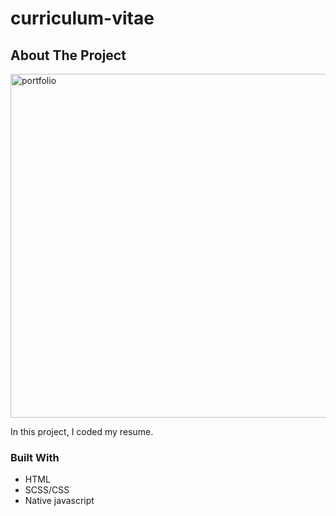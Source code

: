 # curriculum-vitae

<!-- ABOUT THE PROJECT -->
## About The Project

[<img align="center" alt="portfolio" width="550px" src="https://user-images.githubusercontent.com/71411560/107292215-c0948000-6a69-11eb-920c-2c6bc1b9dfd0.png" />](https://adoring-darwin-df556d.netlify.app/)


In this project, I coded my resume.

### Built With

* HTML
* SCSS/CSS
* Native javascript
